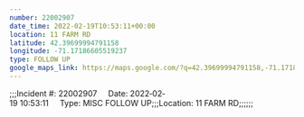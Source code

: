 ```yaml
---
number: 22002907
date_time: 2022-02-19T10:53:11+00:00
location: 11 FARM RD
latitude: 42.39699994791158
longitude: -71.17186605519237
type: FOLLOW UP
google_maps_link: https://maps.google.com/?q=42.39699994791158,-71.17186605519237
---
```


;;;Incident #: 22002907     Date: 2022‐02‐19 10:53:11     Type: MISC FOLLOW UP;;;Location: 11 FARM RD;;;;;;
